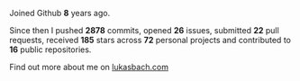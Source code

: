 Joined Github **8** years ago.

Since then I pushed **2878** commits, opened **26** issues, submitted **22** pull requests, received **185** stars across **72** personal projects and contributed to **16** public repositories.

Find out more about me on [lukasbach.com](https://lukasbach.com)
